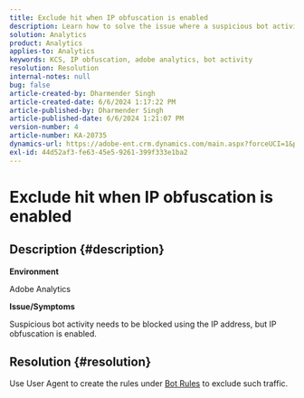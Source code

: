 ```yaml
---
title: Exclude hit when IP obfuscation is enabled
description: Learn how to solve the issue where a suspicious bot activity needs to be blocked using the IP, but IP obfuscation is enabled. Use User Agent for Bot rules.
solution: Analytics
product: Analytics
applies-to: Analytics
keywords: KCS, IP obfuscation, adobe analytics, bot activity
resolution: Resolution
internal-notes: null
bug: false
article-created-by: Dharmender Singh
article-created-date: 6/6/2024 1:17:22 PM
article-published-by: Dharmender Singh
article-published-date: 6/6/2024 1:21:07 PM
version-number: 4
article-number: KA-20735
dynamics-url: https://adobe-ent.crm.dynamics.com/main.aspx?forceUCI=1&pagetype=entityrecord&etn=knowledgearticle&id=b88c2e16-0724-ef11-840a-6045bd08369f
exl-id: 44d52af3-fe63-45e5-9261-399f333e1ba2
---
```

# Exclude hit when IP obfuscation is enabled

## Description {#description}


<b>Environment</b>

Adobe Analytics

<b>Issue/Symptoms</b>

Suspicious bot activity needs to be blocked using the IP address, but IP obfuscation is enabled.


## Resolution {#resolution}


Use User Agent to create the rules under [Bot Rules](https://experienceleague.adobe.com/docs/analytics/admin/admin-tools/manage-report-suites/edit-report-suite/report-suite-general/bot-removal/bot-rules.html?lang=en) to exclude such traffic.
